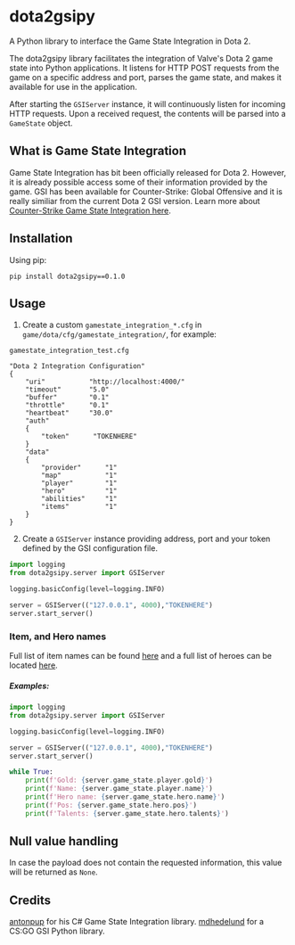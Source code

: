 # dota2gsipy
A Python library to interface the Game State Integration in Dota 2.

The dota2gsipy library facilitates the integration of Valve's Dota 2 game state into Python applications. It listens for HTTP POST requests from the game on a specific address and port, parses the game state, and makes it available for use in the application.

After starting the `GSIServer` instance, it will continuously listen for incoming HTTP requests. Upon a received request, the contents will be parsed into a `GameState` object.

## What is Game State Integration
Game State Integration has bit been officially released for Dota 2. However, it is already possible access some of their information provided by the game. GSI has been available for Counter-Strike: Global Offensive and it is really similiar from the current Dota 2 GSI version. Learn more about [Counter-Strike Game State Integration here](https://developer.valvesoftware.com/wiki/Counter-Strike:_Global_Offensive_Game_State_Integration).

## Installation
Using pip:

```
pip install dota2gsipy==0.1.0
```

## Usage
1. Create a custom `gamestate_integration_*.cfg` in `game/dota/cfg/gamestate_integration/`, for example:  

`gamestate_integration_test.cfg`
```
"Dota 2 Integration Configuration"
{
    "uri"           "http://localhost:4000/"
    "timeout"       "5.0"
    "buffer"        "0.1"
    "throttle"      "0.1"
    "heartbeat"     "30.0"
    "auth"
    {
        "token"      "TOKENHERE"
    }
    "data"
    {
        "provider"      "1"
        "map"           "1"
        "player"        "1"
        "hero"          "1"
        "abilities"     "1"
        "items"         "1"
    }
}
```

2. Create a `GSIServer` instance providing address, port and your token defined by the GSI configuration file.

```python
import logging
from dota2gsipy.server import GSIServer

logging.basicConfig(level=logging.INFO)

server = GSIServer(("127.0.0.1", 4000),"TOKENHERE")
server.start_server()
```

### Item, and Hero names
Full list of item names can be found [here](http://dota2.gamepedia.com/Cheats#Item_names) and a full list of heroes can be located [here](http://dota2.gamepedia.com/Cheats#Hero_names).

##### Examples:
```python
import logging
from dota2gsipy.server import GSIServer

logging.basicConfig(level=logging.INFO)

server = GSIServer(("127.0.0.1", 4000),"TOKENHERE")
server.start_server()

while True:
    print(f'Gold: {server.game_state.player.gold}')
    print(f'Name: {server.game_state.player.name}')
    print(f'Hero name: {server.game_state.hero.name}')
    print(f'Pos: {server.game_state.hero.pos}')
    print(f'Talents: {server.game_state.hero.talents}')
```

## Null value handling
In case the payload does not contain the requested information, this value will be returned as `None`.

## Credits
[antonpup](https://github.com/antonpup/) for his C# Game State Integration library.
[mdhedelund](https://github.com/mdhedelund) for a CS:GO GSI Python library.
